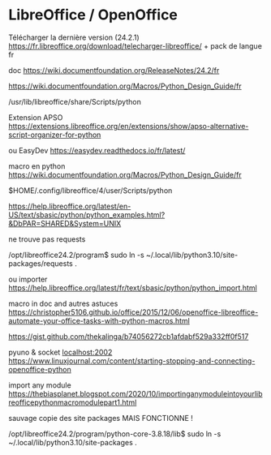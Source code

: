 # LibreOffice / OpenOffice

Télécharger la dernière version (24.2.1)  https://fr.libreoffice.org/download/telecharger-libreoffice/  + pack de langue fr

doc https://wiki.documentfoundation.org/ReleaseNotes/24.2/fr

https://wiki.documentfoundation.org/Macros/Python_Design_Guide/fr

/usr/lib/libreoffice/share/Scripts/python

Extension APSO https://extensions.libreoffice.org/en/extensions/show/apso-alternative-script-organizer-for-python

ou EasyDev https://easydev.readthedocs.io/fr/latest/

macro en python https://wiki.documentfoundation.org/Macros/Python_Design_Guide/fr

$HOME/.config/libreoffice/4/user/Scripts/python

https://help.libreoffice.org/latest/en-US/text/sbasic/python/python_examples.html?&DbPAR=SHARED&System=UNIX

ne trouve pas requests

/opt/libreoffice24.2/program$ sudo ln -s ~/.local/lib/python3.10/site-packages/requests .

ou importer https://help.libreoffice.org/latest/fr/text/sbasic/python/python_import.html

macro in doc and autres astuces https://christopher5106.github.io/office/2015/12/06/openoffice-libreoffice-automate-your-office-tasks-with-python-macros.html

https://gist.github.com/thekalinga/b74056272cb1afdabf529a332ff0f517

pyuno & socket [localhost:2002](http://localhost:2002) https://www.linuxjournal.com/content/starting-stopping-and-connecting-openoffice-python

import any module https://thebiasplanet.blogspot.com/2020/10/importinganymoduleintoyourlibreofficepythonmacromodulepart1.html

sauvage copie des site packages MAIS FONCTIONNE !

/opt/libreoffice24.2/program/python-core-3.8.18/lib$ sudo ln -s ~/.local/lib/python3.10/site-packages .